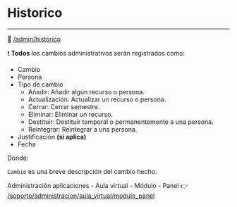 # Historico
* * *

🔗 [/admin/historico](/admin/historico)

❗ **Todos** los cambios administrativos serán registrados como:

- Cambio 
- Persona
- Tipo de cambio
    - Añadir: Añadir algún recurso o persona.
    - Actualización: Actualizar un recurso o persona.
    - Cerrar: Cerrar semestre.
    - Eliminar: Eliminar un recurso.
    - Destituir: Destituir temporal o permanentemente a una persona.
    - Reintegrar: Reintegrar a una persona.
- Justificación **(si aplica)**
- Fecha

Donde:

`Cambio` es una breve descripción del cambio hecho.

Administración aplicaciones - Aula virtual - Módulo - Panel 👉
[/soporte/administracion/aula_virtual/modulo_panel](/soporte/administracion/aula_virtual/modulo_panel)
